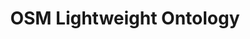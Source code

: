---
schema: default
title: OSM Lightweight Ontology
notes: A lightweight ontology developed based on data from Open Street Maps.
organization: DataScientia Foundation
resources:
  - name: OSM-LO.UAN.owl
    url: >-
      http://git.knowdive.disi.unitn.it:8080/knowledge/LiveKnowledge/SREP/geography/raw/master/Trentino%20OSM%20LWOntology.owl
    format: owl
    description: >-
      A OWL RDF/XML distribution of the lightweight ontology developed based on
      data from Open Street Maps.
    license: Creative Commons
    status: Unannotated
    byteSize: '412.303'
    issued: '2023-04-12'
    language: en
    modified: '11 April 2023, 08:43 (UTC+01:00)'
    OntologyEngineeringTool: Protégé
    ontologyLanguage: OWL
    ontologySyntax: RDF
    example: Unknown
    ReferenceLKRepository: SREP
    referenceOntology: Unknown
    referenceDatasets: To Be Added
distribution: osm-lwo-owl
keyword: Geography
publisher: DataScientia Foundation
category:
  - Society&Territory
versionNotes: Version 1.0 - Unannotated.
landingPage: Unknown.
accessRigths: Public
creator: Xiaoyue Li
hasVersion: Unknown
isVersionOf: Unknown
issued: '2023-04-12'
modified: '11 April 2023, 08:43 (UTC+01:00)'
language: en
provenance: >-
  (2023-04-12) Marco Barbieri: Added Version 1.0 - Unannotated - to
  LiveKnowledge Catalog
page: Unknown
wasGeneratedBy: DataScientia LiveData Catalog Instantiation.
versionInfo: version v1.0
formalityLevel: Lightweight Ontology
OntologyEngineeringMethodology: iTelos Knowledge Modelling Methodology.
acronym: OSM-LO
CompetencyQuestion: Unknown
preferredNamespacePrefix: ds-osm-lo
toDoList: To completely annotate.
namespacesGenerated: Unknown
namespacesReused: Unknown
datasetLevel: '  Knowledge level (L3-4)'
spatialExtent: Unknown
temporalExtent: Unknown
datLicense: Creative Commons
DatOwner: Unknown
DatPublicationTimeStamp: Unknown
---